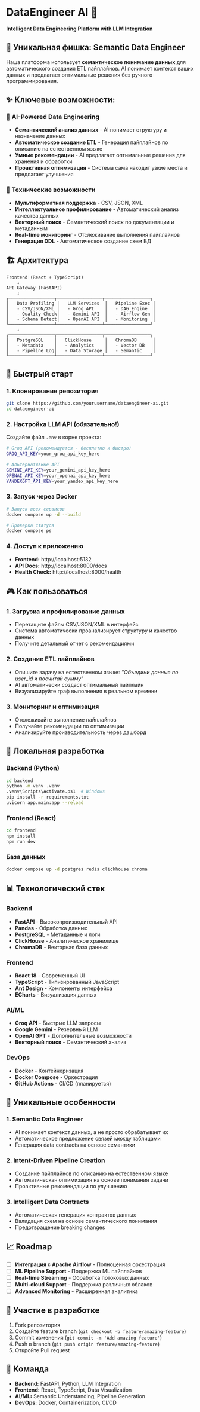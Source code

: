 # DataEngineer AI 🚀

**Intelligent Data Engineering Platform with LLM Integration**

## 🎯 **Уникальная фишка: Semantic Data Engineer**

Наша платформа использует **семантическое понимание данных** для автоматического создания ETL пайплайнов. AI понимает контекст ваших данных и предлагает оптимальные решения без ручного программирования.

## ✨ **Ключевые возможности:**

### 🤖 **AI-Powered Data Engineering**
- **Семантический анализ данных** - AI понимает структуру и назначение данных
- **Автоматическое создание ETL** - Генерация пайплайнов по описанию на естественном языке
- **Умные рекомендации** - AI предлагает оптимальные решения для хранения и обработки
- **Проактивная оптимизация** - Система сама находит узкие места и предлагает улучшения

### 🔧 **Технические возможности**
- **Мультиформатная поддержка** - CSV, JSON, XML
- **Интеллектуальное профилирование** - Автоматический анализ качества данных
- **Векторный поиск** - Семантический поиск по документации и метаданным
- **Real-time мониторинг** - Отслеживание выполнения пайплайнов
- **Генерация DDL** - Автоматическое создание схем БД

## 🏗️ **Архитектура**

```
Frontend (React + TypeScript)
    ↓
API Gateway (FastAPI)
    ↓
┌─────────────────┬─────────────────┬─────────────────┐
│   Data Profiling │   LLM Services  │   Pipeline Exec │
│   - CSV/JSON/XML │   - Groq API    │   - DAG Engine  │
│   - Quality Check│   - Gemini API  │   - Airflow Gen │
│   - Schema Detect│   - OpenAI API  │   - Monitoring  │
└─────────────────┴─────────────────┴─────────────────┘
    ↓
┌─────────────────┬─────────────────┬─────────────────┐
│   PostgreSQL    │   ClickHouse     │   ChromaDB      │
│   - Metadata    │   - Analytics    │   - Vector DB   │
│   - Pipeline Log│   - Data Storage │   - Semantic    │
└─────────────────┴─────────────────┴─────────────────┘
```

## 🚀 **Быстрый старт**

### **1. Клонирование репозитория**
```bash
git clone https://github.com/yourusername/dataengineer-ai.git
cd dataengineer-ai
```

### **2. Настройка LLM API (обязательно!)**
Создайте файл `.env` в корне проекта:
```bash
# Groq API (рекомендуется - бесплатно и быстро)
GROQ_API_KEY=your_groq_api_key_here

# Альтернативные API
GEMINI_API_KEY=your_gemini_api_key_here
OPENAI_API_KEY=your_openai_api_key_here
YANDEXGPT_API_KEY=your_yandex_api_key_here
```

### **3. Запуск через Docker**
```bash
# Запуск всех сервисов
docker compose up -d --build

# Проверка статуса
docker compose ps
```

### **4. Доступ к приложению**
- **Frontend:** http://localhost:5132
- **API Docs:** http://localhost:8000/docs
- **Health Check:** http://localhost:8000/health

## 🎮 **Как пользоваться**

### **1. Загрузка и профилирование данных**
- Перетащите файлы CSV/JSON/XML в интерфейс
- Система автоматически проанализирует структуру и качество данных
- Получите детальный отчет с рекомендациями

### **2. Создание ETL пайплайнов**
- Опишите задачу на естественном языке: *"Объедини данные по user_id и посчитай сумму"*
- AI автоматически создаст оптимальный пайплайн
- Визуализируйте граф выполнения в реальном времени

### **3. Мониторинг и оптимизация**
- Отслеживайте выполнение пайплайнов
- Получайте рекомендации по оптимизации
- Анализируйте производительность через дашборд

## 🔧 **Локальная разработка**

### **Backend (Python)**
```bash
cd backend
python -m venv .venv
.venv\Scripts\Activate.ps1  # Windows
pip install -r requirements.txt
uvicorn app.main:app --reload
```

### **Frontend (React)**
```bash
cd frontend
npm install
npm run dev
```

### **База данных**
```bash
docker compose up -d postgres redis clickhouse chroma
```

## 📊 **Технологический стек**

### **Backend**
- **FastAPI** - Высокопроизводительный API
- **Pandas** - Обработка данных
- **PostgreSQL** - Метаданные и логи
- **ClickHouse** - Аналитическое хранилище
- **ChromaDB** - Векторная база данных

### **Frontend**
- **React 18** - Современный UI
- **TypeScript** - Типизированный JavaScript
- **Ant Design** - Компоненты интерфейса
- **ECharts** - Визуализация данных

### **AI/ML**
- **Groq API** - Быстрые LLM запросы
- **Google Gemini** - Резервный LLM
- **OpenAI GPT** - Дополнительные возможности
- **Векторный поиск** - Семантический анализ

### **DevOps**
- **Docker** - Контейнеризация
- **Docker Compose** - Оркестрация
- **GitHub Actions** - CI/CD (планируется)

## 🎯 **Уникальные особенности**

### **1. Semantic Data Engineer**
- AI понимает контекст данных, а не просто обрабатывает их
- Автоматическое предложение связей между таблицами
- Генерация data contracts на основе семантики

### **2. Intent-Driven Pipeline Creation**
- Создание пайплайнов по описанию на естественном языке
- Автоматическая оптимизация на основе понимания задачи
- Проактивные рекомендации по улучшению

### **3. Intelligent Data Contracts**
- Автоматическая генерация контрактов данных
- Валидация схем на основе семантического понимания
- Предотвращение breaking changes

## 📈 **Roadmap**

- [ ] **Интеграция с Apache Airflow** - Полноценная оркестрация
- [ ] **ML Pipeline Support** - Поддержка ML пайплайнов
- [ ] **Real-time Streaming** - Обработка потоковых данных
- [ ] **Multi-cloud Support** - Поддержка различных облаков
- [ ] **Advanced Monitoring** - Расширенная аналитика

## 🤝 **Участие в разработке**

1. Fork репозитория
2. Создайте feature branch (`git checkout -b feature/amazing-feature`)
3. Commit изменения (`git commit -m 'Add amazing feature'`)
4. Push в branch (`git push origin feature/amazing-feature`)
5. Откройте Pull request

## 👥 **Команда**

- **Backend:** FastAPI, Python, LLM Integration
- **Frontend:** React, TypeScript, Data Visualization
- **AI/ML:** Semantic Understanding, Pipeline Generation
- **DevOps:** Docker, Containerization, CI/CD
